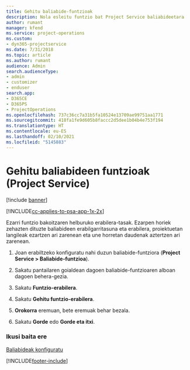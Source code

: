 ```yaml
---
title: Gehitu baliabide-funtzioak
description: Nola esleitu funtzio bat Project Service baliabideetara
author: rumant
manager: kfend
ms.service: project-operations
ms.custom:
- dyn365-projectservice
ms.date: 7/31/2018
ms.topic: article
ms.author: rumant
audience: Admin
search.audienceType:
- admin
- customizer
- enduser
search.app:
- D365CE
- D365PS
- ProjectOperations
ms.openlocfilehash: 737c36cc7a31b5fa10524e13709ae99751aa1771
ms.sourcegitcommit: 418fa1fe9d605b8faccc2d5dee1b04b4e753f194
ms.translationtype: HT
ms.contentlocale: eu-ES
ms.lasthandoff: 02/10/2021
ms.locfileid: "5145883"
---
```

# <a name="add-resource-roles-project-service"></a>Gehitu baliabideen funtzioak (Project Service)

[!include [banner](../includes/psa-now-project-operations.md)]

[!INCLUDE[cc-applies-to-psa-app-1x-2x](../includes/cc-applies-to-psa-app-1x-2x.md)]

Ezarri funtzio bakoitzaren helburuko erabilera-tasak. Ezarpen horiek zehazten dituzte baliabideen erabilgarritasuna eta erabilera, proiektuetan langileak ezartzen ari zarenean eta une horretan daudenak aztertzen ari zarenean.  
  
1.  Joan erabiltzeko konfiguratu nahi duzun baliabide-funtziora (**Project Service > Baliabide-funtzioa**).  
  
2.  Sakatu pantailaren goialdean dagoen baliabide-funtzioaren alboan dagoen behera-gezia.  
  
3.  Sakatu **Funtzio-erabilera**.  
  
4.  Sakatu **Gehitu funtzio-erabilera**.  
  
5.  **Orokorra** eremuan, bete eremuak behar bezala.  
  
6.  Sakatu **Gorde** edo **Gorde eta itxi**.  
  
### <a name="see-also"></a>Ikusi baita ere  
 [Baliabideak konfiguratu](../psa/set-up-resources.md)


[!INCLUDE[footer-include](../includes/footer-banner.md)]